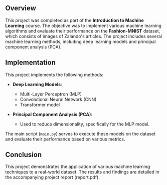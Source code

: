 ## Overview

This project was completed as part of the **Introduction to Machine Learning** course. The objective was to implement various machine learning algorithms and evaluate their performance on the **Fashion-MNIST** dataset, which consists of images of Zalando's articles. The project includes several machine learning methods, including deep learning models and principal component analysis (PCA).

## Implementation

This project implements the following methods:

- **Deep Learning Models**:
  - Multi-Layer Perceptron (MLP)
  - Convolutional Neural Network (CNN)
  - Transformer model

- **Principal Component Analysis (PCA)**:
  - Used to reduce dimensionality, specifically for the MLP model.

The main script (`main.py`) serves to execute these models on the dataset and evaluate their performance based on various metrics.

## Conclusion

This project demonstrates the application of various machine learning techniques to a real-world dataset. The results and findings are detailed in the accompanying project report (report.pdf).

